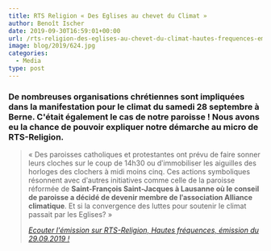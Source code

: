 ```yaml
---
title: RTS Religion « Des Eglises au chevet du Climat »
author: Benoît Ischer
date: 2019-09-30T16:59:01+00:00
url: /rts-religion-des-eglises-au-chevet-du-climat-hautes-frequences-emission-du-29-09-2019/
image: blog/2019/624.jpg
categories:
  - Media
type: post
---
```


### De nombreuses organisations chrétiennes sont impliquées dans la manifestation pour le climat du samedi 28 septembre à Berne. C'était également le cas de notre paroisse ! Nous avons eu la chance de pouvoir expliquer notre démarche au micro de RTS-Religion.


<blockquote class="wp-block-quote">
  <p>
    « Des paroisses catholiques et protestantes ont prévu de faire sonner leurs cloches sur le coup de 14h30 ou dʹimmobiliser les aiguilles des horloges des clochers à midi moins cinq. Ces actions symboliques résonnent avec dʹautres initiatives comme celle de la paroisse réformée de <strong>Saint-François Saint-Jacques à Lausanne où le conseil de paroisse a décidé de devenir membre de lʹassociation Alliance climatique</strong>. Et si la convergence des luttes pour soutenir le climat passait par les Eglises? »
  </p>
  
  <cite><a href="https://www.rts.ch/play/radio/hautes-frequences/audio/des-eglises-au-chevet-du-climat?id=10709596">Ecouter l'émission sur RTS-Religion, Hautes fréquences, émission du 29.09.2019 !</a> </cite>
</blockquote>